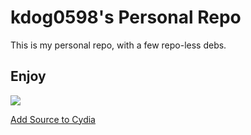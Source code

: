 # kdog0598's Personal Repo
This is my personal repo, with a few repo-less debs.

## Enjoy

<a href="cydia://url/https://cydia.saurik.com/api/share#?source=http://kdog0598.github.com" rel="noreferrer" data-ss1519870407="1"><img class="icon" src="https://cydia.saurik.com/icon/cydia.png"><div><label>Add Source to Cydia</label></div></a>
